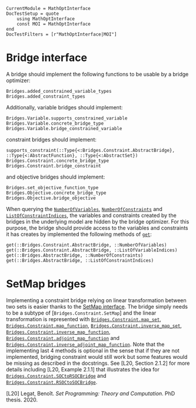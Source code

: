 ```@meta
CurrentModule = MathOptInterface
DocTestSetup = quote
    using MathOptInterface
    const MOI = MathOptInterface
end
DocTestFilters = [r"MathOptInterface|MOI"]
```

# Bridge interface

A bridge should implement the following functions to be usable by a bridge optimizer:
```@docs
Bridges.added_constrained_variable_types
Bridges.added_constraint_types
```
Additionally, variable bridges should implement:
```@docs
Bridges.Variable.supports_constrained_variable
Bridges.Variable.concrete_bridge_type
Bridges.Variable.bridge_constrained_variable
```
constraint bridges should implement:
```@docs
supports_constraint(::Type{<:Bridges.Constraint.AbstractBridge}, ::Type{<:AbstractFunction}, ::Type{<:AbstractSet})
Bridges.Constraint.concrete_bridge_type
Bridges.Constraint.bridge_constraint
```
and objective bridges should implement:
```@docs
Bridges.set_objective_function_type
Bridges.Objective.concrete_bridge_type
Bridges.Objective.bridge_objective
```

When querying the [`NumberOfVariables`](@ref), [`NumberOfConstraints`](@ref)
and [`ListOfConstraintIndices`](@ref), the variables and constraints created
by the bridges in the underlying model are hidden by the bridge optimizer.
For this purpose, the bridge should provide access to the variables and
constraints it has creates by implemented the following methods of
[`get`](@ref):
```@docs
get(::Bridges.Constraint.AbstractBridge, ::NumberOfVariables)
get(::Bridges.Constraint.AbstractBridge, ::ListOfVariableIndices)
get(::Bridges.AbstractBridge, ::NumberOfConstraints)
get(::Bridges.AbstractBridge, ::ListOfConstraintIndices)
```

# SetMap bridges

Implementing a constraint bridge relying on linear transformation between two
sets is easier thanks to the [SetMap interface](constraint_set_map).
The bridge simply needs to be a subtype of [`Bridges.Constraint.SetMap`] and
the linear transformation is represented with [`Bridges.Constraint.map_set`](@ref),
[`Bridges.Constraint.map_function`](@ref),
[`Bridges.Constraint.inverse_map_set`](@ref),
[`Bridges.Constraint.inverse_map_function`](@ref),
[`Bridges.Constraint.adjoint_map_function`](@ref) and
[`Bridges.Constraint.inverse_adjoint_map_function`](@ref).
Note that the implementing last 4 methods is optional in the sense that if they
are not implemented, bridging constraint would still work but some features
would be missing as described in the docstrings.
See [L20, Section 2.1.2] for more details including [L20, Example 2.1.1] that
illustrates the idea for
[`Bridges.Constraint.SOCtoRSOCBridge`](@ref) and
[`Bridges.Constraint.RSOCtoSOCBridge`](@ref).

[L20] Legat, Benoît. *Set Programming: Theory and Computation*. PhD thesis. 2020.
